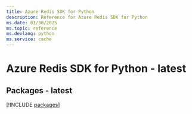 ```yaml
---
title: Azure Redis SDK for Python
description: Reference for Azure Redis SDK for Python
ms.date: 01/30/2025
ms.topic: reference
ms.devlang: python
ms.service: cache
---
```

# Azure Redis SDK for Python - latest
## Packages - latest
[!INCLUDE [packages](redis-index.md)]
